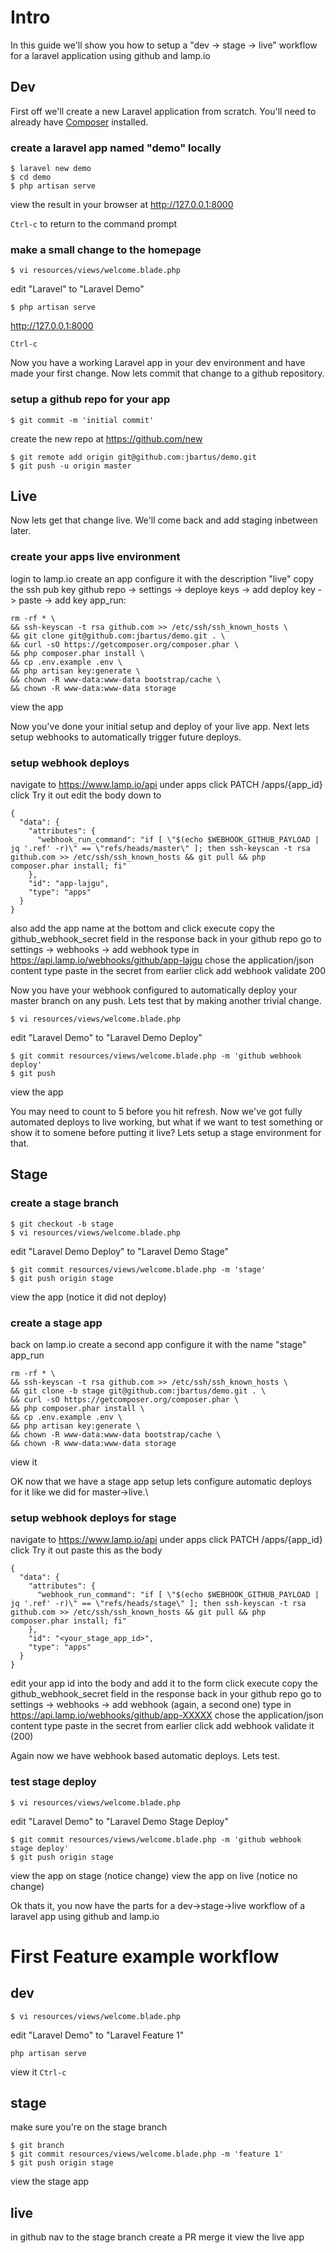 # Intro
In this guide we'll show you how to setup a "dev -> stage -> live" workflow for a laravel application using github and lamp.io

## Dev
First off we'll create a new Laravel application from scratch.  You'll need to already have [Composer](https://getcomposer.org) installed.

### create a laravel app named "demo" locally
```
$ laravel new demo
$ cd demo
$ php artisan serve
```
view the result in your browser at http://127.0.0.1:8000

`Ctrl-c` to return to the command prompt

### make a small change to the homepage
```
$ vi resources/views/welcome.blade.php
```
edit "Laravel" to "Laravel Demo"
```
$ php artisan serve
```
http://127.0.0.1:8000

`Ctrl-c`

Now you have a working Laravel app in your dev environment and have made your first change.
Now lets commit that change to a github repository.

### setup a github repo for your app
```
$ git commit -m 'initial commit'
```
create the new repo at https://github.com/new
```
$ git remote add origin git@github.com:jbartus/demo.git
$ git push -u origin master
```

## Live
Now lets get that change live.  We'll come back and add staging inbetween later.

### create your apps live environment
login to lamp.io
create an app
configure it with the description "live"
copy the ssh pub key
github repo -> settings -> deploye keys -> add deploy key -> paste -> add key
app_run: 
```
rm -rf * \
&& ssh-keyscan -t rsa github.com >> /etc/ssh/ssh_known_hosts \
&& git clone git@github.com:jbartus/demo.git . \
&& curl -sO https://getcomposer.org/composer.phar \
&& php composer.phar install \
&& cp .env.example .env \
&& php artisan key:generate \
&& chown -R www-data:www-data bootstrap/cache \
&& chown -R www-data:www-data storage
```
view the app

Now you've done your initial setup and deploy of your live app.
Next lets setup webhooks to automatically trigger future deploys.

### setup webhook deploys
navigate to https://www.lamp.io/api
under apps click PATCH /apps/{app_id}
click Try it out
edit the body down to 
```
{
  "data": {
    "attributes": {
      "webhook_run_command": "if [ \"$(echo $WEBHOOK_GITHUB_PAYLOAD | jq '.ref' -r)\" == \"refs/heads/master\" ]; then ssh-keyscan -t rsa github.com >> /etc/ssh/ssh_known_hosts && git pull && php composer.phar install; fi"
    },
    "id": "app-lajgu",
    "type": "apps"
  }
}
```
also add the app name at the bottom and click execute
copy the github_webhook_secret field in the response
back in your github repo go to settings -> webhooks -> add webhook 
type in https://api.lamp.io/webhooks/github/app-lajgu
chose the application/json content type
paste in the secret from earlier
click add webhook
validate 200

Now you have your webhook configured to automatically deploy your master branch on any push.
Lets test that by making another trivial change.

```
$ vi resources/views/welcome.blade.php
```
edit "Laravel Demo" to "Laravel Demo Deploy"
```
$ git commit resources/views/welcome.blade.php -m 'github webhook deploy'
$ git push
```
view the app

You may need to count to 5 before you hit refresh.
Now we've got fully automated deploys to live working, but what if we want to test something or show it to somene before putting it live?
Lets setup a stage environment for that.

## Stage
### create a stage branch
```
$ git checkout -b stage
$ vi resources/views/welcome.blade.php
```
edit "Laravel Demo Deploy" to "Laravel Demo Stage"
```
$ git commit resources/views/welcome.blade.php -m 'stage'
$ git push origin stage
```
view the app (notice it did not deploy)

### create a stage app
back on lamp.io create a second app
configure it with the name "stage"
app_run
```
rm -rf * \
&& ssh-keyscan -t rsa github.com >> /etc/ssh/ssh_known_hosts \
&& git clone -b stage git@github.com:jbartus/demo.git . \
&& curl -sO https://getcomposer.org/composer.phar \
&& php composer.phar install \
&& cp .env.example .env \
&& php artisan key:generate \
&& chown -R www-data:www-data bootstrap/cache \
&& chown -R www-data:www-data storage
```
view it

OK now that we have a stage app setup lets configure automatic deploys for it like we did for master->live.\

### setup webhook deploys for stage
navigate to https://www.lamp.io/api
under apps click PATCH /apps/{app_id}
click Try it out
paste this as the body
```
{
  "data": {
    "attributes": {
      "webhook_run_command": "if [ \"$(echo $WEBHOOK_GITHUB_PAYLOAD | jq '.ref' -r)\" == \"refs/heads/stage\" ]; then ssh-keyscan -t rsa github.com >> /etc/ssh/ssh_known_hosts && git pull && php composer.phar install; fi"
    },
    "id": "<your_stage_app_id>",
    "type": "apps"
  }
}
```
edit your app id into the body and add it to the form
click execute
copy the github_webhook_secret field in the response
back in your github repo go to settings -> webhooks -> add webhook (again, a second one)
type in https://api.lamp.io/webhooks/github/app-XXXXX
chose the application/json content type
paste in the secret from earlier
click add webhook
validate it (200)

Again now we have webhook based automatic deploys.  Lets test.

### test stage deploy
```
$ vi resources/views/welcome.blade.php
```
edit "Laravel Demo" to "Laravel Demo Stage Deploy"
```
$ git commit resources/views/welcome.blade.php -m 'github webhook stage deploy'
$ git push origin stage
```
view the app on stage (notice change)
view the app on live (notice no change)

Ok thats it, you now have the parts for a dev->stage->live workflow of a laravel app using github and lamp.io

# First Feature example workflow
## dev
```
$ vi resources/views/welcome.blade.php
```
edit "Laravel Demo" to "Laravel Feature 1"
```
php artisan serve
```
view it
`Ctrl-c`

## stage
make sure you're on the stage branch
```
$ git branch
$ git commit resources/views/welcome.blade.php -m 'feature 1'
$ git push origin stage
```
view the stage app

## live
in github nav to the stage branch
create a PR
merge it
view the live app
